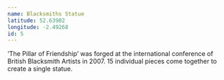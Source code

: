 ```yaml
---
name: Blacksmiths Statue
latitude: 52.63982
longitude: -2.49268
id: 5
---
```


‘The Pillar of Friendship’ was forged at the international conference of British Blacksmith Artists in 2007. 15 individual pieces come together to create a single statue.